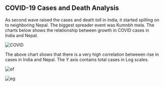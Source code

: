 
## COVID-19 Cases and Death Analysis

As second wave raised the cases and death toll in India, it started spilling on to neighboring Nepal. The  biggest spreader event was Kumnbh mela. The charts below shows the relationship between growth in COVID cases in India and Nepal.

![COVID](https://user-images.githubusercontent.com/67131400/120553023-9cb0cd80-c3bd-11eb-9b94-5cc2efcc75bb.png)

The above chart shows that there is a very high correlation betweeen rise in cases in India and Nepal. The Y axis contains total cases in Log scales.

![ef](https://user-images.githubusercontent.com/67131400/120553173-cec22f80-c3bd-11eb-9bfa-f1ace03b3120.png)

![eg](https://user-images.githubusercontent.com/67131400/120553204-d4b81080-c3bd-11eb-9a69-57e6609cb162.png)


